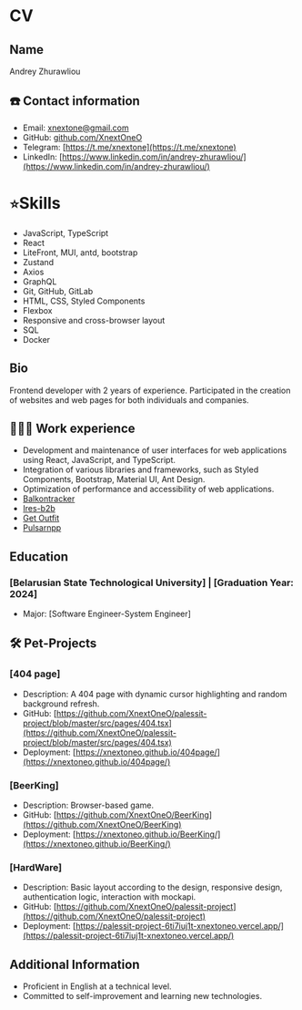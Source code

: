 # CV

## Name
Andrey Zhurawliou

## ☎️ Contact information 
- Email: xnextone@gmail.com
- GitHub: [github.com/XnextOneO](https://github.com/XnextOneO)
- Telegram: [https://t.me/xnextone](https://t.me/xnextone)
- LinkedIn: [https://www.linkedin.com/in/andrey-zhurawliou/](https://www.linkedin.com/in/andrey-zhurawliou/)
# `⭐`Skills
- JavaScript, TypeScript
- React
- LiteFront, MUI, antd, bootstrap
- Zustand
- Axios
- GraphQL
- Git, GitHub, GitLab
- HTML, CSS, Styled Components
- Flexbox
- Responsive and cross-browser layout
- SQL
- Docker

## Bio
Frontend developer with 2 years of experience. Participated in the creation of websites and web pages for both individuals and companies.

## <strong>👩🏻‍💻</strong> Work experience
- Development and maintenance of user interfaces for web applications using React, JavaScript, and TypeScript.
- Integration of various libraries and frameworks, such as Styled Components, Bootstrap, Material UI, Ant Design.
- Optimization of performance and accessibility of web applications.
- <a href="https://balkontracker.de/index.html" target="_new">Balkontracker</a>
- <a href="https://ires-b2b.eu/" target="_new">Ires-b2b</a>
- <a href="https://apps.apple.com/us/app/get-outfit-shop-luxury-brands/id6448672920?platform=ipad" target="_new">Get Outfit</a>
- <a href="https://pulsarnpp.ru/" target="_new">Pulsarnpp</a>

## Education
### [Belarusian State Technological University] | [Graduation Year: 2024]
- Major: [Software Engineer-System Engineer]

## 🛠 Pet-Projects
### [404 page]
- Description: A 404 page with dynamic cursor highlighting and random background refresh.
- GitHub: [https://github.com/XnextOneO/palessit-project/blob/master/src/pages/404.tsx](https://github.com/XnextOneO/palessit-project/blob/master/src/pages/404.tsx)
- Deployment: [https://xnextoneo.github.io/404page/](https://xnextoneo.github.io/404page/)

### [BeerKing]
- Description: Browser-based game.
- GitHub: [https://github.com/XnextOneO/BeerKing](https://github.com/XnextOneO/BeerKing)
- Deployment: [https://xnextoneo.github.io/BeerKing/](https://xnextoneo.github.io/BeerKing/)

### [HardWare]
- Description: Basic layout according to the design, responsive design, authentication logic, interaction with mockapi.
- GitHub: [https://github.com/XnextOneO/palessit-project](https://github.com/XnextOneO/palessit-project)
- Deployment: [https://palessit-project-6ti7iuj1t-xnextoneo.vercel.app/](https://palessit-project-6ti7iuj1t-xnextoneo.vercel.app/)

## Additional Information
- Proficient in English at a technical level.
- Committed to self-improvement and learning new technologies.
